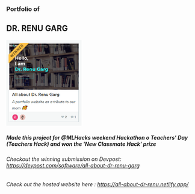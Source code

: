 ### Portfolio of
## DR. RENU GARG
<img src="winner.png" alt="winner ss" width="200"/>

##### Made this project for @MLHacks weekend Hackathon o Teachers' Day (Teachers Hack) and won the 'New Classmate Hack' prize
###### Checkout the winning submission on Devpost: https://devpost.com/software/all-about-dr-renu-garg
###### Check out the hosted website here : https://all-about-dr-renu.netlify.app/
